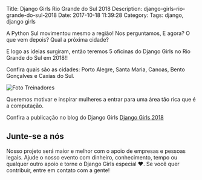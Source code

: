Title: Django Girls Rio Grande do Sul 2018
Description: django-girls-rio-grande-do-sul-2018
Date: 2017-10-18 11:39:28
Category:
Tags: django, django girls



A Python Sul movimentou mesmo a região! Nos perguntamos, E agora? O que vem depois? Qual a próxima cidade?

E logo as ideias surgiram, então teremos 5 oficinas do Django Girls no Rio Grande do Sul em 2018!!

Confira quais são as cidades: Porto Alegre, Santa Maria, Canoas, Bento Gonçalves e Caxias do Sul.

![Foto Treinadores]({filename}/images/DG/36982957166_e3ff38ffbf_z.jpg)

Queremos motivar e inspirar mulheres a entrar para uma área tão rica que é a computação.

Confira a publicação no blog do Django Girls [Django Girls 2018](http://blog.djangogirls.org/post/166221911403/django-girls-rio-grande-do-sul)

## Junte-se a nós

Nosso projeto será maior e melhor com o apoio de empresas e pessoas legais.
Ajude o nosso evento com dinheiro, conhecimento, tempo ou qualquer outro apoio e torne o Django Girls especial ❤️.
Se você quer contribuir, entre em contato com a gente!
